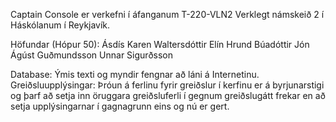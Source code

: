 Captain Console er verkefni í áfanganum T-220-VLN2 Verklegt námskeið 2 í Háskólanum í Reykjavík.

Höfundar (Hópur 50):
Ásdís Karen Waltersdóttir
Elín Hrund Búadóttir
Jón Ágúst Guðmundsson
Unnar Sigurðsson

Database: Ýmis texti og myndir fengnar að láni á Internetinu.
Greiðsluupplýsingar: Þróun á ferlinu fyrir greiðslur í kerfinu er á byrjunarstigi og þarf að setja inn öruggara greiðsluferli í gegnum greiðslugátt frekar en að setja upplýsingarnar í gagnagrunn eins og nú er gert.

